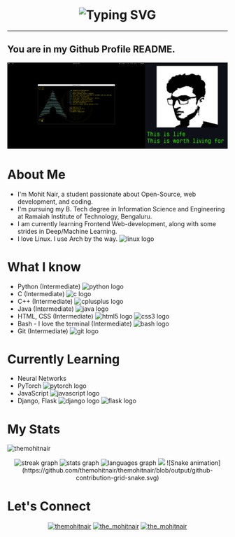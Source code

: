 <div align="center">
    <h1>
        <img src="https://readme-typing-svg.herokuapp.com?font=Jetbrains+mono&size=50&duration=3000&color=33FF33&left=true&vCenter=true&width=1000&lines=This+is+Mohit+Nair.;" alt="Typing SVG"/>
    </h1>
</div>

---
## You are in my Github Profile README.

<img src="/githubprofilebanner.jpg">

# About Me
- I'm Mohit Nair, a student passionate about Open-Source, web development, and coding.
- I'm pursuing my B. Tech degree in Information Science and Engineering at Ramaiah Institute of Technology, Bengaluru.
- I am currently learning Frontend Web-development, along with some strides in Deep/Machine Learning.
- I love Linux. I use Arch by the way. <img src="https://cdn.jsdelivr.net/gh/devicons/devicon/icons/linux/linux-original.svg" height="22" alt="linux logo"  />

# What I know
- Python (Intermediate) <img src="https://cdn.jsdelivr.net/gh/devicons/devicon/icons/python/python-original.svg" height="22" alt="python logo"  />
- C (Intermediate) <img src="https://cdn.jsdelivr.net/gh/devicons/devicon/icons/c/c-original.svg" height="22" alt="c logo"  />
- C++ (Intermediate) <img src="https://cdn.jsdelivr.net/gh/devicons/devicon/icons/cplusplus/cplusplus-original.svg" height="22" alt="cplusplus logo"  />
- Java (Intermediate) <img src="https://cdn.jsdelivr.net/gh/devicons/devicon/icons/java/java-original.svg" height="22" alt="java logo"  />
- HTML, CSS (Intermediate) <img src="https://cdn.jsdelivr.net/gh/devicons/devicon/icons/html5/html5-original.svg" height="22" alt="html5 logo"  /> <img src="https://cdn.jsdelivr.net/gh/devicons/devicon/icons/css3/css3-original.svg" height="22" alt="css3 logo"  />
- Bash - I love the terminal (Intermediate) <img src="https://cdn.jsdelivr.net/gh/devicons/devicon/icons/bash/bash-original.svg" height="22" alt="bash logo"  />
- Git (Intermediate) <img src="https://cdn.jsdelivr.net/gh/devicons/devicon/icons/git/git-original.svg" height="22" alt="git logo"  />

# Currently Learning
- Neural Networks
- PyTorch <img src="https://cdn.jsdelivr.net/gh/devicons/devicon/icons/pytorch/pytorch-original.svg" height="22" alt="pytorch logo"  />
- JavaScript <img src="https://cdn.jsdelivr.net/gh/devicons/devicon/icons/javascript/javascript-original.svg" height="22" alt="javascript logo"  />
- Django, Flask <img src="https://cdn.jsdelivr.net/gh/devicons/devicon/icons/django/django-plain.svg" height="22" alt="django logo"  /> <img src="https://cdn.jsdelivr.net/gh/devicons/devicon/icons/flask/flask-original.svg" height="22" alt="flask logo"  />

# My Stats
<div align="center">
    <p align="left"> <img src="https://komarev.com/ghpvc/?username=themohitnair&label=Profile%20views&color=0e75b6&style=flat" alt="themohitnair" /> </p>
    <img src="https://streak-stats.demolab.com?user=themohitnair&locale=en&mode=daily&theme=dark&hide_border=false&border_radius=5&order=3" height="220" alt="streak graph"  />
    <img src="https://github-readme-stats.vercel.app/api?username=themohitnair&hide_title=false&hide_rank=false&show_icons=true&include_all_commits=true&count_private=true&disable_animations=false&theme=dracula&locale=en&hide_border=false&order=1" height="150" alt="stats graph"  />
    <img src="https://github-readme-stats.vercel.app/api/top-langs?username=themohitnair&locale=en&hide_title=false&layout=compact&card_width=320&langs_count=5&theme=dracula&hide_border=false&order=2" height="150" alt="languages graph"  />
    <img src="https://github-profile-trophy.vercel.app/?username=themohitnair&theme=onedark">
    ![Snake animation](https://github.com/themohitnair/themohitnair/blob/output/github-contribution-grid-snake.svg)
</div>
  
# Let's Connect 
<p align="center">
<a href="https://linkedin.com/in/themohitnair" target="blank"><img align="center" src="https://raw.githubusercontent.com/rahuldkjain/github-profile-readme-generator/master/src/images/icons/Social/linked-in-alt.svg" alt="themohitnair" height="30" width="40" /></a>
<a href="https://instagram.com/the_mohitnair" target="blank"><img align="center" src="https://raw.githubusercontent.com/rahuldkjain/github-profile-readme-generator/master/src/images/icons/Social/instagram.svg" alt="the_mohitnair" height="30" width="40" /></a>
<a href="https://www.leetcode.com/the_mohitnair" target="blank"><img align="center" src="https://raw.githubusercontent.com/rahuldkjain/github-profile-readme-generator/master/src/images/icons/Social/leet-code.svg" alt="the_mohitnair" height="30" width="40" /></a>
</p>